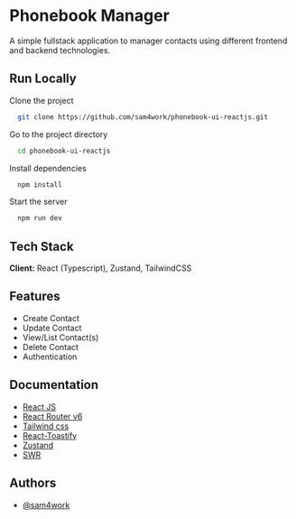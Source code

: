 
# Phonebook Manager

A simple fullstack application to manager contacts using different frontend and backend technologies.


## Run Locally

Clone the project

```bash
  git clone https://github.com/sam4work/phonebook-ui-reactjs.git
```

Go to the project directory

```bash
  cd phonebook-ui-reactjs
```

Install dependencies

```bash
  npm install
```

Start the server

```bash
  npm run dev
```


## Tech Stack

**Client:** React (Typescript), Zustand, TailwindCSS



## Features

- Create Contact
- Update Contact
- View/List Contact(s)
- Delete Contact
- Authentication


## Documentation

- [React JS](https://react.dev/) 
- [React Router v6](https://reactrouter.com)
- [Tailwind css ](https://tailwindcss.com/)
- [React-Toastify ](https://fkhadra.github.io/react-toastify/introduction)
- [Zustand](https://docs.pmnd.rs/zustand)
- [SWR](https://swr.vercel.app/)




## Authors

- [@sam4work](https://github.com/sam4work)

